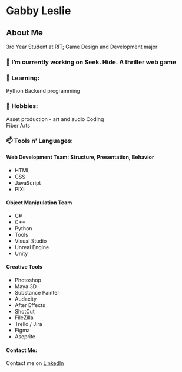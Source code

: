# Gabby Leslie

## **About Me** 
3rd Year Student at RIT; Game Design and Development major
### 🔭 I’m currently working on Seek. Hide. A thriller web game
### **🌱 Learning:** 
Python
Backend programming
### **💬 Hobbies:**
Asset production - art and audio
Coding\
Fiber Arts
### **📫 Tools n' Languages:**
#### **Web Development Team: Structure, Presentation, Behavior**
* HTML
* CSS
* JavaScript
* PIXI
#### **Object Manipulation Team**
* C#
* C++
* Python
* Tools
* Visual Studio
* Unreal Engine
* Unity
#### **Creative Tools**
* Photoshop
* Maya 3D
* Substance Painter
* Audacity
* After Effects
* ShotCut
* FileZilla
* Trello / Jira
* Figma
* Aseprite
#### **Contact Me:**
Contact me on [LinkedIn](linkedin.com/in/gabbyleslie)
